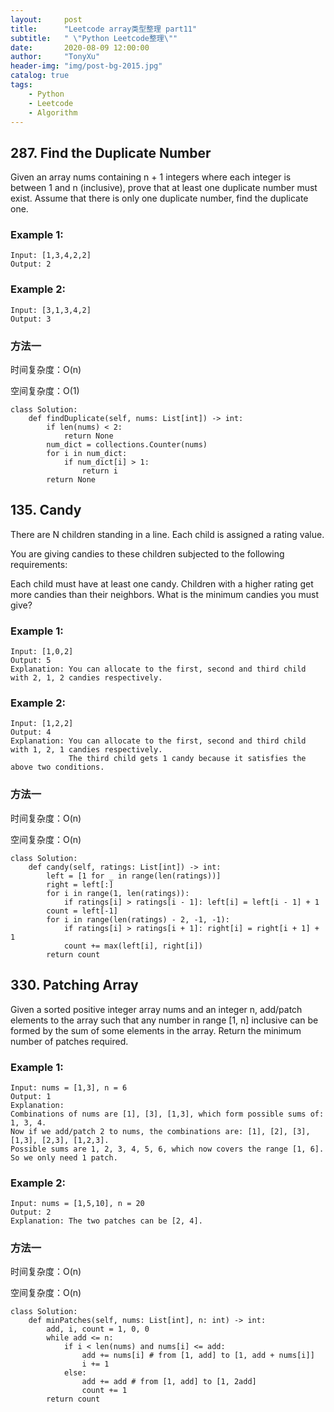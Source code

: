```yaml
---
layout:     post
title:      "Leetcode array类型整理 part11"
subtitle:   " \"Python Leetcode整理\""
date:       2020-08-09 12:00:00
author:     "TonyXu"
header-img: "img/post-bg-2015.jpg"
catalog: true
tags:
    - Python
    - Leetcode
    - Algorithm
---
```


## 287. Find the Duplicate Number

Given an array nums containing n + 1 integers where each integer is between 1 and n (inclusive), prove that at least one duplicate number must exist. Assume that there is only one duplicate number, find the duplicate one.

### Example 1:
```
Input: [1,3,4,2,2]
Output: 2
```

### Example 2:
```
Input: [3,1,3,4,2]
Output: 3
```

### 方法一

时间复杂度：O(n)

空间复杂度：O(1)

```
class Solution:
    def findDuplicate(self, nums: List[int]) -> int:
        if len(nums) < 2:
            return None
        num_dict = collections.Counter(nums)
        for i in num_dict:
            if num_dict[i] > 1:
                return i
        return None
```

## 135. Candy

There are N children standing in a line. Each child is assigned a rating value.

You are giving candies to these children subjected to the following requirements:

Each child must have at least one candy.
Children with a higher rating get more candies than their neighbors.
What is the minimum candies you must give?

### Example 1:

```
Input: [1,0,2]
Output: 5
Explanation: You can allocate to the first, second and third child with 2, 1, 2 candies respectively.

```

### Example 2:

```
Input: [1,2,2]
Output: 4
Explanation: You can allocate to the first, second and third child with 1, 2, 1 candies respectively.
             The third child gets 1 candy because it satisfies the above two conditions.

```

### 方法一

时间复杂度：O(n)

空间复杂度：O(n)

```
class Solution:
    def candy(self, ratings: List[int]) -> int:
        left = [1 for _ in range(len(ratings))]
        right = left[:]
        for i in range(1, len(ratings)):
            if ratings[i] > ratings[i - 1]: left[i] = left[i - 1] + 1
        count = left[-1]
        for i in range(len(ratings) - 2, -1, -1):
            if ratings[i] > ratings[i + 1]: right[i] = right[i + 1] + 1
            count += max(left[i], right[i])
        return count
```


## 330. Patching Array

Given a sorted positive integer array nums and an integer n, add/patch elements to the array such that any number in range [1, n] inclusive can be formed by the sum of some elements in the array. Return the minimum number of patches required.

### Example 1:

```
Input: nums = [1,3], n = 6
Output: 1
Explanation:
Combinations of nums are [1], [3], [1,3], which form possible sums of: 1, 3, 4.
Now if we add/patch 2 to nums, the combinations are: [1], [2], [3], [1,3], [2,3], [1,2,3].
Possible sums are 1, 2, 3, 4, 5, 6, which now covers the range [1, 6].
So we only need 1 patch.

```

### Example 2:

```
Input: nums = [1,5,10], n = 20
Output: 2
Explanation: The two patches can be [2, 4].

```

### 方法一

时间复杂度：O(n)

空间复杂度：O(n)


```
class Solution:
    def minPatches(self, nums: List[int], n: int) -> int:
        add, i, count = 1, 0, 0
        while add <= n:
            if i < len(nums) and nums[i] <= add:
                add += nums[i] # from [1, add] to [1, add + nums[i]]
                i += 1
            else:
                add += add # from [1, add] to [1, 2add]
                count += 1
        return count
```
